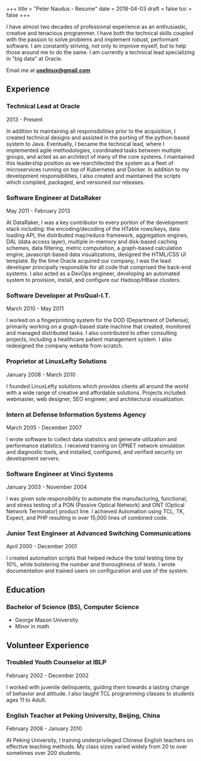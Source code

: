 +++
title = "Peter Naudus - Resume"
date = 2018-04-03
draft = false
toc = false
+++

I have almost two decades of professional experience as an enthusiastic, creative and tenacious programmer. I have both the technical skills coupled with the passion to solve problems and implement robust, performant software. I am constantly striving, not only to improve myself, but to help those around me to do the same. I am currently a technical lead specializing in "big data" at Oracle.

Email me at **<u>uselinux@gmail.com</u>**

## Experience

### **Technical Lead** at **Oracle**

<p class="muted">2013 - Present</p>

In addition to maintaining all responsibilities prior to the acquisition, I created technical designs and assisted in the porting of the python-based system to Java. Eventually, I became the technical lead, where I implemented agile methodologies, coordinated tasks between multiple groups, and acted as an architect of many of the core systems. I maintained this leadership position as we rearchitected the system as a fleet of microservices running on top of Kubernetes and Docker. In addition to my development responsibilities, I also created and maintained the scripts which compiled, packaged, and versioned our releases.

### **Software Engineer** at **DataRaker**

<p class="muted">May 2011 - February 2013</p>

At DataRaker, I was a key contributor to every portion of the development stack including: the encoding/decoding of the HTable rows/keys, data loading API, the distributed map/reduce framework, aggregation engines, DAL (data access layer), multiple in-memory and disk-based caching schemes, data filtering, metric computation, a graph-based calculation engine, javascript-based data visualizations, designed the HTML/CSS UI template. By the time Oracle acquired our company, I was the lead developer principally responsible for all code that comprised the back-end systems. I also acted as a DevOps engineer, developing an automated system to provision, install, and configure our Hadoop/HBase clusters.

### **Software Developer** at **ProQual-I.T.**

<p class="muted">March 2010 - May 2011</p>

I worked on a fingerprinting system for the DOD (Department of Defense), primarily working on a graph-based state machine that created, monitored and managed distributed tasks. I also contributed to other consulting projects, including a healthcare patient management system. I also redesigned the company website from scratch.

### **Proprietor** at **LinuxLefty Solutions**

<p class="muted">January 2008 - March 2010</p>

I founded LinuxLefty solutions which provides clients all around the world with a wide range of creative and affordable solutions. Projects included: webmaster, web designer, SEO engineer, and architectural visualization.

### **Intern** at **Defense Information Systems Agency**

<p class="muted">March 2005 - December 2007</p>

I wrote software to collect data statistics and generate utilization and performance statistics. I received training on OPNET network simulation and diagnostic tools, and installed, configured, and verified security on development servers.

### **Software Engineer** at **Vinci Systems**

<p class="muted">January 2003 - November 2004</p>

I was given sole responsibility to automate the manufacturing, functional, and stress testing of a PON (Passive Optical Network) and ONT (Optical Network Terminator) product line. I achieved Automation using TCL, TK, Expect, and PHP resulting in over 15,000 lines of combined code.

### **Junior Test Engineer** at **Advanced Switching Communications**

<p class="muted">April 2000 - December 2001</p>

I created automation scripts that helped reduce the total testing time by 10%, while bolstering the number and thoroughness of tests. I wrote documentation and trained users on configuration and use of the system.

## Education

### **Bachelor of Science** (BS), **Computer Science**

* George Mason University
* Minor in math

## Volunteer Experience

### **Troubled Youth Counselor** at **IBLP**

<p class="muted">February 2002 - December 2002</p>

I worked with juvenile delinquents, guiding them towards a lasting change of behavior and attitude. I also taught TCL programming classes to students ages 11 to Adult.

### **English Teacher** at **Peking University, Beijing, China**

<p class="muted">February 2008 - January 2010</p>

At Peking University, I training underprivileged Chinese English teachers on effective teaching methods. My class sizes varied widely from 20 to over sometimes over 200 students.

